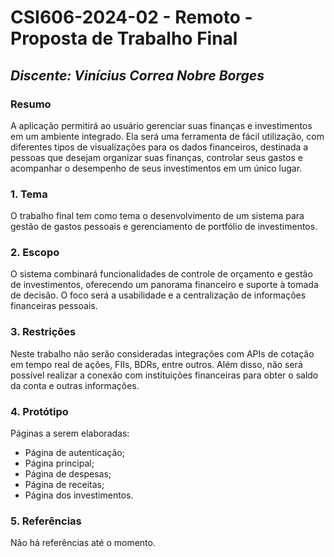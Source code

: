 # **CSI606-2024-02 - Remoto - Proposta de Trabalho Final**
 
 ## *Discente: Vinícius Correa Nobre Borges*
 
 <!-- Descrever um resumo sobre o trabalho. -->
 
 ### Resumo
 
 A aplicação permitirá ao usuário gerenciar suas finanças e investimentos em um ambiente integrado. Ela será uma ferramenta de fácil utilização, com diferentes tipos de visualizações para os dados financeiros, destinada a pessoas que desejam organizar suas finanças, controlar seus gastos e acompanhar o desempenho de seus investimentos em um único lugar.
 
 <!-- Apresentar o tema. -->
 ### 1. Tema
 
 O trabalho final tem como tema o desenvolvimento de um sistema para gestão de gastos pessoais e gerenciamento de portfólio de investimentos.
 
 <!-- Descrever e limitar o escopo da aplicação. -->
 ### 2. Escopo
 
 O sistema combinará funcionalidades de controle de orçamento e gestão de investimentos, oferecendo um panorama financeiro e suporte à tomada de decisão. O foco será a usabilidade e a centralização de informações financeiras pessoais.
 
 <!-- Apresentar restrições de funcionalidades e de escopo. -->
 ### 3. Restrições
 
 Neste trabalho não serão consideradas integrações com APIs de cotação em tempo real de ações, FIIs, BDRs, entre outros. Além disso, não será possível realizar a conexão com instituições financeiras para obter o saldo da conta e outras informações.
 
 <!-- Construir alguns protótipos para a aplicação, disponibilizá-los no Github e descrever o que foi considerado. //-->
 ### 4. Protótipo
 
 Páginas a serem elaboradas:
 - Página de autenticação;
 - Página principal;
 - Página de despesas;
 - Página de receitas;
 - Página dos investimentos.
 
 ### 5. Referências
 
 Não há referências até o momento.